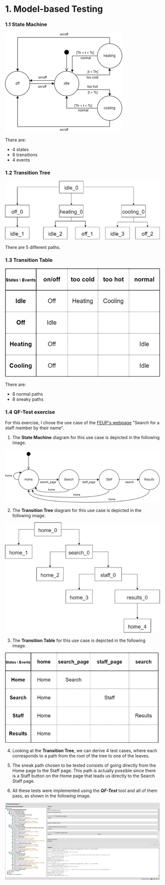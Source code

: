 # 1. Model-based Testing

### 1.1 State Machine

![State Machine Diagram](./images/state_machine.png)

There are:
- 4 states
- 8 transitions
- 4 events

### 1.2 Transition Tree

![Transition Tree Diagram](./images/transition_tree.png)

There are 5 different paths.

### 1.3 Transition Table

![Transition Table](./images/transition_table.png)

There are:
- 8 normal paths
- 8 sneaky paths

### 1.4 QF-Test exercise

For this exercise, I chose the use case of the [FEUP's webpage](https://sigarra.up.pt/feup/en/WEB_PAGE.INICIAL) "Search for a staff member by their name".

1) The **State Machine** diagram for this use case is depicted in the following image.

![FEUP Search State Machine Diagram](./images/feup_state_machine.png)

2) The **Transition Tree** diagram for this use case is depicted in the following image.

![FEUP Search Transition Tree Diagram](./images/feup_transition_tree.png)

3) The **Transition Table** for this use case is depicted in the following image.

![FEUP Search Transition Table](./images/feup_transition_table.png)

4) Looking at the **Transition Tree**, we can derive 4 test cases, where each corresponds to a path from the root of the tree to one of the leaves.

5) The sneak path chosen to be tested consists of going directly from the Home page to the Staff page. This path is actually possible since there is a Staff button on the Home page that leads us directly to the Search Staff page.

6) All these tests were implemented using the ***QF-Test*** tool and all of them pass, as shown in the following image.

![FEUP Search Staff QF-Test tests](./images/feup_qf_test.png)